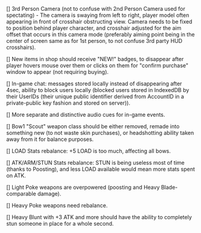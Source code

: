 [] 3rd Person Camera (not to confuse with 2nd Person Camera used for spectating) - The camera is swaying from left to right, player model often appearing in front of crosshair obstructing view. Camera needs to be fixed to position behind player character, and crosshair adjusted for the aim offset that occurs in this camera mode (preferably aiming point being in the center of screen same as for 1st person, to not confuse 3rd party HUD crosshairs).

[] New items in shop should receive "NEW!" badges, to disappear after player hovers mouse over them or clicks on them for "confirm purchase" window to appear (not requiring buying).

[] In-game chat: messages stored locally instead of disappearing after 4sec, ability to block users locally (blocked users stored in IndexedDB by their UserIDs (their unique public identifier derived from AccountID in a private-public key fashion and stored on server)).

[] More separate and distinctive audio cues for in-game events.

[] Bow1 "Scout" weapon class should be either removed, remade into something new (to not waste skin purchases), or headshotting ability taken away from it for balance purposes.

[] LOAD Stats rebalance: +5 LOAD is too much, affecting all bows.

[] ATK/ARM/STUN Stats rebalance: STUN is being useless most of time (thanks to Poosting), and less LOAD available would mean more stats spent on ATK.

[] Light Poke weapons are overpowered (poosting and Heavy Blade-comparable damage).

[] Heavy Poke weapons need rebalance.

[] Heavy Blunt with +3 ATK and more should have the ability to completely stun someone in place for a whole second.
